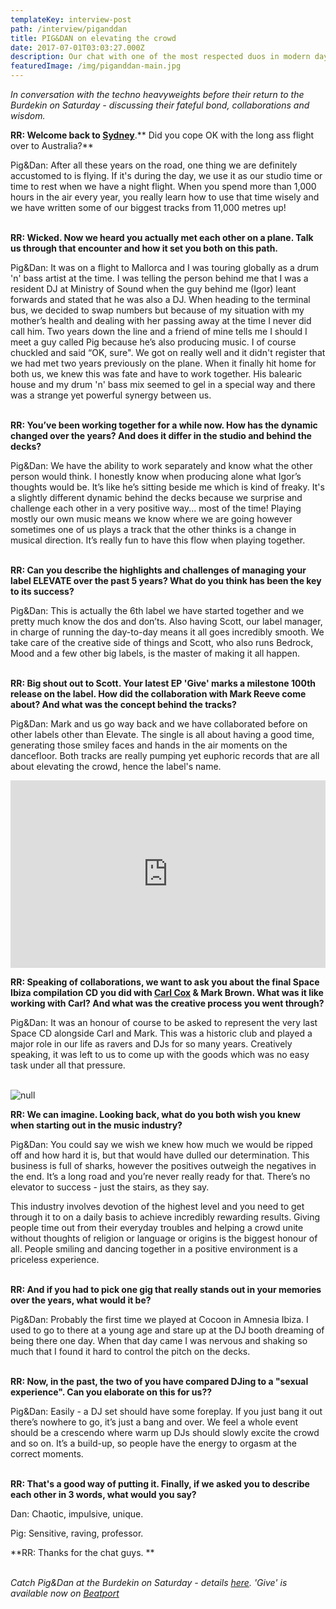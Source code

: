 ```yaml
---
templateKey: interview-post
path: /interview/piganddan
title: PIG&DAN on elevating the crowd
date: 2017-07-01T03:03:27.000Z
description: Our chat with one of the most respected duos in modern day techno.
featuredImage: /img/piganddan-main.jpg
---
```

_In conversation with the techno heavyweights before their return to the Burdekin on Saturday - discussing their fateful bond, collaborations and wisdom._

**RR: Welcome back to [Sydney](https://www.ravereviewz.net/Events-Location/Sydney)**.** Did you cope OK with the long ass flight over to Australia?**

Pig&Dan: After all these years on the road, one thing we are definitely accustomed to is flying. If it's during the day, we use it as our studio time or time to rest when we have a night flight. When you spend more than 1,000 hours in the air every year, you really learn how to use that time wisely and we have written some of our biggest tracks from 11,000 metres up!
<br><br>

**RR: Wicked. Now we heard you actually met each other on a plane. Talk us through that encounter and how it set you both on this path.**

Pig&Dan: It was on a flight to Mallorca and I was touring globally as a drum 'n' bass artist at the time. I was telling the person behind me that I was a resident DJ at Ministry of Sound when the guy behind me (Igor) leant forwards and stated that he was also a DJ. When heading to the terminal bus, we decided to swap numbers but because of my situation with my mother’s health and dealing with her passing away at the time I never did call him. Two years down the line and a friend of mine tells me I should I meet a guy called Pig because he’s also producing music. I of course chuckled and said “OK, sure". We got on really well and it didn't register that we had met two years previously on the plane. When it finally hit home for both us, we knew this was fate and have to work together. His balearic house and my drum 'n' bass mix seemed to gel in a special way and there was a strange yet powerful synergy between us.
<br><br>

**RR: You’ve been working together for a while now. How has the dynamic changed over the years? And does it differ in the studio and behind the decks?**

Pig&Dan: We have the ability to work separately and know what the other person would think. I honestly know when producing alone what Igor’s thoughts would be. It’s like he’s sitting beside me which is kind of freaky. It's a slightly different dynamic behind the decks because we surprise and challenge each other in a very positive way... most of the time! Playing mostly our own music means we know where we are going however sometimes one of us plays a track that the other thinks is a change in musical direction. It’s really fun to have this flow when playing together.
<br><br>

**RR: Can you describe the highlights and challenges of managing your label ELEVATE over the past 5 years? What do you think has been the key to its success?**

Pig&Dan: This is actually the 6th label we have started together and we pretty much know the dos and don’ts. Also having Scott, our label manager, in charge of running the day-to-day means it all goes incredibly smooth. We take care of the creative side of things and Scott, who also runs Bedrock, Mood and a few other big labels, is the master of making it all happen.
<br><br>

**RR: Big shout out to Scott. Your latest EP 'Give' marks a milestone 100th release on the label. How did the collaboration with Mark Reeve come about? And what was the concept behind the tracks?**

Pig&Dan: Mark and us go way back and we have collaborated before on other labels other than Elevate. The single is all about having a good time, generating those smiley faces and hands in the air moments on the dancefloor. Both tracks are really pumping yet euphoric records that are all about elevating the crowd, hence the label's name.

<iframe width="100%" height="300" scrolling="no" frameborder="no" allow="autoplay" src="https://w.soundcloud.com/player/?url=https%3A//api.soundcloud.com/playlists/555250029&color=%23ff5500&auto_play=false&hide_related=false&show_comments=true&show_user=true&show_reposts=false&show_teaser=true&visual=true"></iframe>

**RR: Speaking of collaborations, we want to ask you about the final Space Ibiza compilation CD you did with [Carl Cox](https://magazine.ravereviewz.net/interview/carl-cox-pure) & Mark Brown. What was it like working with Carl? And what was the creative process you went through?**

Pig&Dan: It was an honour of course to be asked to represent the very last Space CD alongside Carl and Mark. This was a historic club and played a major role in our life as ravers and DJs for so many years. Creatively speaking, it was left to us to come up with the goods which was no easy task under all that pressure.
<br><br>

![null](/img/p&d-oz-tour.png)

**RR: We can imagine. Looking back, what do you both wish you knew when starting out in the music industry?**

Pig&Dan: You could say we wish we knew how much we would be ripped off and how hard it is, but that would have dulled our determination. This business is full of sharks, however the positives outweigh the negatives in the end. It’s a long road and you’re never really ready for that. There’s no elevator to success - just the stairs, as they say.

This industry involves devotion of the highest level and you need to get through it to on a daily basis to achieve incredibly rewarding results. Giving people time out from their everyday troubles and helping a crowd unite without thoughts of religion or language or origins is the biggest honour of all. People smiling and dancing together in a positive environment is a priceless experience.
<br><br> 

**RR: And if you had to pick one gig that really stands out in your memories over the years, what would it be?**

Pig&Dan: Probably the first time we played at Cocoon in Amnesia Ibiza. I used to go to there at a young age and stare up at the DJ booth dreaming of being there one day. When that day came I was nervous and shaking so much that I found it hard to control the pitch on the decks.
<br><br>

**RR: Now, in the past, the two of you have compared DJing to a "sexual experience". Can you elaborate on this for us??**

Pig&Dan: Easily - a DJ set should have some foreplay. If you just bang it out there’s nowhere to go, it’s just a bang and over. We feel a whole event should be a crescendo where warm up DJs should slowly excite the crowd and so on. It’s a build-up, so people have the energy to orgasm at the correct moments.
<br><br>

**RR: That's a good way of putting it. Finally, if we asked you to describe each other in 3 words, what would you say?**

Dan: Chaotic, impulsive, unique.

Pig: Sensitive, raving, professor.

**RR: Thanks for the chat guys. **
<br><br>

_Catch Pig&Dan at the Burdekin on Saturday - details [here](https://bit.ly/2KTkXfC). 'Give' is available now on [Beatport](https://www.beatport.com/release/give-ep/2315538)_
